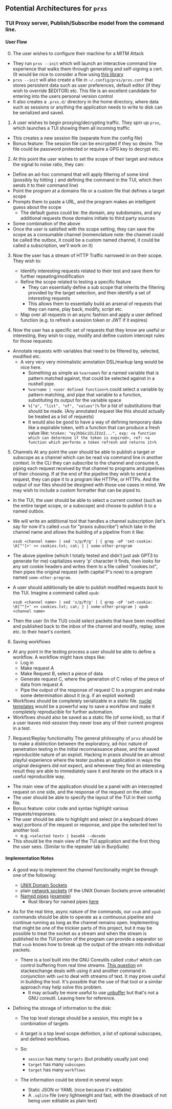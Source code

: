 ## Potential Architectures for `prxs`

### TUI Proxy server, Publish/Subscribe model from the command line.

#### User Flow
0. The user wishes to configure their machine for a MITM Attack
- They run `prxs --init` which will launch an interactive command line experience that walks them through generating and self-signing a cert. (It would be nice to consider a flow using [this library](https://github.com/mikaelmello/inquire)
- `prxs --init` will also create a file in `~/.config/prxs/prxs.conf` that stores persistent data such as user preferences, default editor (if they wish to override $EDITOR) etc. This file is an excellent candidate for entering into the users personal version control
- It also creates a `.prxs.d/` directory in the home directory, where data such as sessions or anything the application needs to write to disk can be serialized and saved. 

1. A user wishes to begin proxying/decrypting traffic. They spin up `prxs`, which launches a TUI showing them all incoming traffic
- This creates a new session file (separate from the config file)
- Bonus feature: The session file can be encrypted if they so desire. The file could be password protected or require a GPG key to decrypt etc.

2. At this point the user wishes to set the scope of their target and reduce the signal to noise ratio, they can:
  - Define an ad-hoc command that will apply filtering of some kind (possibly by hitting `|` and defining the command in the TUI, which then sends it to their command line)
  - Point the program at a domains file or a custom file that defines a target scope
  - Prompts them to paste a URL, and the program makes an intelligent guess about the scope
    - The default guess could be: the domain, any subdomains, and any additional requests those domains initiate to third party sources
  - Some combination of the above
  - Once the user is satisfied with the scope setting, they can save the scope as a consumable channel (nomenclature note: the channel could be called the outbox, it could be a custom named channel, it could be called a subscription, we'll work on it)

3. Now the user has a stream of HTTP Traffic narrowed in on their scope. They wish to:
   - Identify interesting requests related to their test and save them for further repeating/modification
   - Refine the scope related to testing a specific feature
     - They can essentially define a sub scope that inherits the filtering provided by the target selection, and then identify a set of interesting requests
     - This allows them to essentially build an arsenal of requests that they can name, play back, modify, script etc.
   - Map over all requests in an async fashion and apply a user defined function (e.g. to refresh a session token or JWT if it expires)


4. Now the user has a specific set of requests that they know are useful or interesting, they wish to copy, modify and define custom intercept rules for those requests:
- Annotate requests with variables that need to be filtered by, selected, modified etc.
  - A very very very minimalistic annotation DSL/markup lang would be nice here.
    - Something as simple as `%varname%` for a named variable that is pattern matched against, that could be selected against in a nushell pipe.
    - `%varname | <user defined function>%` could select a variable by pattern matching, and pipe that variable to a function, substituting its output for the variable space
    - `%["a", "list", "of", "values"]%` for a list of substitutions that should be made. (Any annotated request like this should actually be treated as a list of requests)
    -   It would also be good to have a way of defining temporary data like a expirable token, with a function that can produce a fresh value like: `%token: "eyJhbGciOiJIUzI...", exp: <a function which can determine if the token is expired>, ref: <a function which performs a token refresh and returns it>%`

5. Channels
At any point the user should be able to publish a target or subscope as a channel which can be read via command line in another context. In the CLI they can subscribe to the channel and consume it, piping each request received by that channel to programs and pipelines of their choosing. If at the end of the pipeline they wish to send a request, they can pipe it to a program like HTTPie, or HTTPx. And the output of our files should be designed with those use cases in mind. We may wish to include a custom formatter that can be piped to.

- In the TUI, the user should be able to select a current context (such as the entire target scope, or a subscope) and choose to publish it to a named outbox.
- We will write an additional tool that handles a channel subscription (let's say for now it's called `xsub` for "praxis subscribe") which take in the channel name and allows the building of a pipeline from it like:

    ```
    xsub <channel name> | sed 's/p/P/g' | { grep -oP 'set-cookie: \K[^"]+' >> cookies.txt; cat; } | some-other-program
    ```
    
- The above pipeline (which I totally tested and didn't just ask GPT3 to generate for me) capitalizes every 'p' character it finds, then looks for any set cookie headers and writes them to a file called "cookies.txt", then pipes the original request (with capital P's now) to a program named `some-other-program`.
- A user should additionally be able to publish modified requests *back* to the TUI. Imagine a command called `xpub`:

    ```
    xsub <channel name> | sed 's/p/P/g' | { grep -oP 'set-cookie: \K[^"]+' >> cookies.txt; cat; } | some-other-program | xpub <channel name>
    ```

- Then the user (In the TUI) could select packets that have been modified and published back to the inbox of the channel and modify, replay, save etc. to their heart's content.

6. Saving workflows
- At any point in the testing process a user should be able to define a workflow. A workflow might have steps like:
  - Log in
  - Make request A
  - Make Request B, select a piece of data
  - Generate request C, where the generation of C relies of the piece of data from request A
  - Pipe the output of the response of request C to a program and make some determination about it (e.g. if an exploit worked)
- Workflows should be completely serializable in a static file. [nuclei templates](https://docs.nuclei.sh/template-example/http/base-http) would be a powerful way to save a workflow and make it completely reproducible for further automation.
- Workflows should also be saved as a static file (of some kind), so that if a user leaves mid-session they never lose any of their current progress in a test.

7. Request/Replay functionality
The general philosophy of `prxs` should be to make a distinction between the exploratory, ad-hoc nature of penetration testing in the initial reconnaissance phase, and the saved reproducible nature of an exploit. Hacking in praxis should be an almost playful experience where the tester pushes an application in ways the original designers did not expect, and whenever they find an interesting result they are able to immediately save it and iterate on the attack in a useful reproducible way.

- The main view of the application should be a panel with an intercepted request on one side, and the response of the request on the other.
- The user should be able to specify the layout of the TUI in their config file.
- Bonus feature: color code and syntax highlight various requests/responses.
- The user should be able to highlight and select (in a keyboard driven way) portions of the request or response, and pipe the selected text to another tool.
  - e.g. `<selected text> | base64 --decode`
- This should be the main view of the TUI application and the first thing the user sees. (Similar to the repeater tab in BurpSuite)

#### Implementation Notes
- A good way to implement the channel functionality might be through one of the following:
    - [UNIX Domain Sockets](https://en.wikipedia.org/wiki/Unix_domain_socket)
    - plain [network sockets](https://en.wikipedia.org/wiki/Network_socket) (if the UNIX Domain Sockets prove untenable)
    - [Named pipes](https://linuxiac.com/how-to-use-pipes-and-named-pipes-in-linux-explained-with-examples/) ([example](https://askubuntu.com/questions/449132/why-use-a-named-pipe-instead-of-a-file))
        - Rust library for named pipes [here](https://docs.rs/unix-named-pipe/latest/unix_named_pipe/)

- As for the real time, async nature of the commands, our `xsub` and `xpub` commands should be able to operate as a continuous pipeline and continue running as long as the channel remains open. Implementing that might be one of the trickier parts of this project, but it may be possible to treat the socket as a stream and when the stream is published to the TUI portion of the program can provide a separator so that `xsub` knows how to break up the output of the stream into individual packets.
    - There is a tool built into the GNU Coreutils called `stdbuf` which can control buffering from real time streams. [This question](https://unix.stackexchange.com/questions/200235/how-to-use-sed-to-manipulate-continuously-streaming-output) on stackexchange deals with using it and another command in conjunction with `sed` to deal with streams of text. It may prove useful in building the tool. It's possible that the use of that tool or a similar approach may help solve this problem.
      - It may actually be more useful to use [unbuffer](https://manpages.debian.org/stretch/expect/unbuffer.1.en.html) but that's not a GNU coreutil. Leaving here for reference.

- Defining the storage of information to the disk:
  - The top level storage should be a session, this might be a combination of targets
  - A target is a top level scope definition, a list of optional subscopes, and defined workflows.
  - So: 
      - `session` has many `targets` (but probably usually just one)
      - `target` has many `subscopes`
      - `target` has many `workflows`
  
  - The information could be stored in several ways:
    - Static JSON or YAML (nice because it's editable)
    - A `.sqlite` file (very lightweight and fast, with the drawback of not being user editable as plain text)
